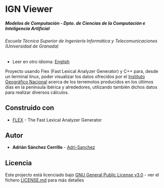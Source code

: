 # IGN Viewer
##### Modelos de Computación - Dpto. de Ciencias de la Computación e Inteligencia Artificial
###### Escuela Técnica Superior de Ingeniería Informática y Telecomunicaciones (Universidad de Granada)

* Leer en otro idioma: [English](README.eng.md)

Proyecto usando Flex (Fast Lexical Analyzer Generator) y C++ para, desde un terminal linux, poder visualizar los datos ofrecidos por el <a href="http://www.ign.es/web/ign/portal">Instituto Geográfico Nacional</a> acerca de los terremotos producidos en los últimos días en la península ibérica y alrededores, utilizando también dichos datos para realizar diversos cálculos. 

## Construido con

* [FLEX](http://www.dropwizard.io/1.0.2/docs/) - The Fast Lexical Analyzer Generator

## Autor

* **Adrián Sánchez Cerrillo** - [Adri-Sanchez](https://github.com/Adri-Sanchez)

## Licencia

Este projecto está licenciado bajo [GNU General Public License v3.0](http://www.gnu.org/licenses/) - ver el fichero [LICENSE.md](LICENSE.md) para más detalles

